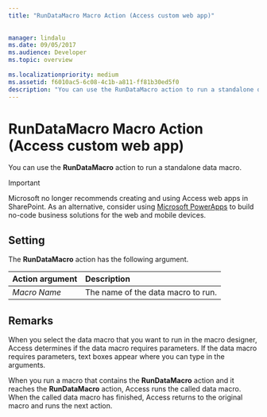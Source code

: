 ```yaml
---
title: "RunDataMacro Macro Action (Access custom web app)"
 
 
manager: lindalu
ms.date: 09/05/2017
ms.audience: Developer
ms.topic: overview
  
ms.localizationpriority: medium
ms.assetid: f6010ac5-6c08-4c1b-a811-ff81b30ed5f0
description: "You can use the RunDataMacro action to run a standalone data macro."
---
```


# RunDataMacro Macro Action (Access custom web app)

You can use the **RunDataMacro** action to run a standalone data macro. 
  
> [!IMPORTANT]
> Microsoft no longer recommends creating and using Access web apps in SharePoint. As an alternative, consider using [Microsoft PowerApps](https://powerapps.microsoft.com/) to build no-code business solutions for the web and mobile devices. 
  
## Setting

The **RunDataMacro** action has the following argument. 
  
|**Action argument**|**Description**|
|:-----|:-----|
| _Macro Name_ <br/> |The name of the data macro to run. |
   
## Remarks

When you select the data macro that you want to run in the macro designer, Access determines if the data macro requires parameters. If the data macro requires parameters, text boxes appear where you can type in the arguments.
  
When you run a macro that contains the **RunDataMacro** action and it reaches the **RunDataMacro** action, Access runs the called data macro. When the called data macro has finished, Access returns to the original macro and runs the next action. 
  

